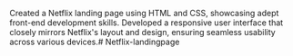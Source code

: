 Created a Netflix landing page using HTML and CSS, showcasing adept front-end development skills. Developed a responsive user interface that closely mirrors Netflix's layout and design, ensuring seamless usability across various devices.# Netflix-landingpage
